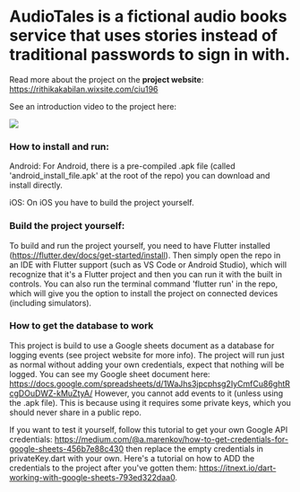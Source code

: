 # AudioTales is a fictional audio books service that uses stories instead of traditional passwords to sign in with.

Read more about the project on the **project website**: https://rithikakabilan.wixsite.com/ciu196


See an introduction video to the project here:

[![](http://img.youtube.com/vi/ufrCqc-CQk8/0.jpg)](http://www.youtube.com/watch?v=ufrCqc-CQk8 "What is AudioTales?")


### How to install and run:

Android:
For Android, there is a pre-compiled .apk file (called 'android_install_file.apk' at the root of the repo) you can download and install directly.

iOS:
On iOS you have to build the project yourself.

### Build the project yourself:
To build and run the project yourself, you need to have Flutter installed (https://flutter.dev/docs/get-started/install).
Then simply open the repo in an IDE with Flutter support (such as VS Code or Android Studio), which will recognize that it's a Flutter project and then you can run it with the built in controls. You can also run the terminal command 'flutter run' in the repo, which will give you the option to install the project on connected devices (including simulators).


### How to get the database to work
This project is build to use a Google sheets document as a database for logging events (see project website for more info).
The project will run just as normal without adding your own credentials, expect that nothing will be logged. 
You can see my Google sheet document here: https://docs.google.com/spreadsheets/d/1WaJhs3jpcphsg2IyCmfCu86ghtRcgDOuDWZ-kMuZtyA/ 
However, you cannot add events to it (unless using the .apk file). This is because using it requires some private keys, which you should never share in a public repo. 

If you want to test it yourself, follow this tutorial to get your own Google API credentials: https://medium.com/@a.marenkov/how-to-get-credentials-for-google-sheets-456b7e88c430 then replace the empty credentials in privateKey.dart with your own. Here's a tutorial on how to ADD the credentials to the project after you've gotten them: https://itnext.io/dart-working-with-google-sheets-793ed322daa0. 


 
